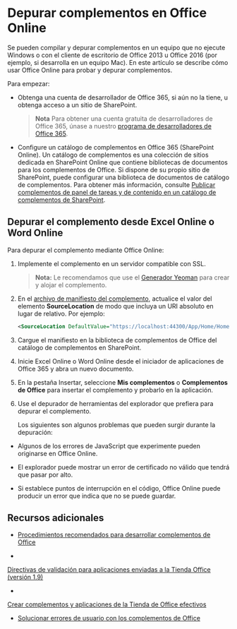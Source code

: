 
# <a name="debug-add-ins-in-office-online"></a>Depurar complementos en Office Online


Se pueden compilar y depurar complementos en un equipo que no ejecute Windows o con el cliente de escritorio de Office 2013 u Office 2016 (por ejemplo, si desarrolla en un equipo Mac). En este artículo se describe cómo usar Office Online para probar y depurar complementos. 

Para empezar:


- Obtenga una cuenta de desarrollador de Office 365, si aún no la tiene, u obtenga acceso a un sitio de SharePoint.
    
     >**Nota**  Para obtener una cuenta gratuita de desarrolladores de Office 365, únase a nuestro [programa de desarrolladores de Office 365](https://dev.office.com/devprogram).
     
- Configure un catálogo de complementos en Office 365 (SharePoint Online). Un catálogo de complementos es una colección de sitios dedicada en SharePoint Online que contiene bibliotecas de documentos para los complementos de Office. Si dispone de su propio sitio de SharePoint, puede configurar una biblioteca de documentos de catálogo de complementos. Para obtener más información, consulte [Publicar complementos de panel de tareas y de contenido en un catálogo de complementos de SharePoint](../publish/publish-task-pane-and-content-add-ins-to-an-add-in-catalog.md).
    

## <a name="debug-your-add-in-from-excel-online-or-word-online"></a>Depurar el complemento desde Excel Online o Word Online

Para depurar el complemento mediante Office Online:


1. Implemente el complemento en un servidor compatible con SSL.
    
     >**Nota:**  Le recomendamos que use el [Generador Yeoman](https://github.com/OfficeDev/generator-office) para crear y alojar el complemento.
     
2. En el [archivo de manifiesto del complemento](../../docs/overview/add-in-manifests.md), actualice el valor del elemento  **SourceLocation** de modo que incluya un URI absoluto en lugar de relativo. Por ejemplo:
    
    ```xml
    <SourceLocation DefaultValue="https://localhost:44300/App/Home/Home.html" />
    ```
    
3. Cargue el manifiesto en la biblioteca de complementos de Office del catálogo de complementos en SharePoint.
    
4. Inicie Excel Online o Word Online desde el iniciador de aplicaciones de Office 365 y abra un nuevo documento.
    
5. En la pestaña Insertar, seleccione  **Mis complementos** o **Complementos de Office** para insertar el complemento y probarlo en la aplicación.
    
6. Use el depurador de herramientas del explorador que prefiera para depurar el complemento.
    
    Los siguientes son algunos problemas que pueden surgir durante la depuración:
    
  - Algunos de los errores de JavaScript que experimente pueden originarse en Office Online.
    
  - El explorador puede mostrar un error de certificado no válido que tendrá que pasar por alto.
    
  - Si establece puntos de interrupción en el código, Office Online puede producir un error que indica que no se puede guardar.
    

## <a name="additional-resources"></a>Recursos adicionales


- [Procedimientos recomendados para desarrollar complementos de Office](../overview/add-in-development-best-practices.md)
    
- 
  [Directivas de validación para aplicaciones enviadas a la Tienda Office (versión 1.9)](http://msdn.microsoft.com/library/cd90836a-523e-42f5-ab02-5123cdf9fefe%28Office.15%29.aspx)
    
- 
  [Crear complementos y aplicaciones de la Tienda de Office efectivos](http://msdn.microsoft.com/library/c66a6e6b-2e96-458f-8f8c-2a499fe942c9%28Office.15%29.aspx)
    
- [Solucionar errores de usuario con los complementos de Office](../testing/testing-and-troubleshooting.md)
    
